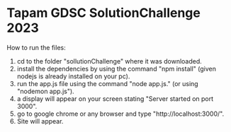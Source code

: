 # Tapam GDSC SolutionChallenge 2023

How to run the files:

 1. cd to the folder "sollutionChallenge" where it was downloaded.
 2. install the dependencies by using the command "npm install" (given nodejs is already installed on your pc).
 3. run the app.js file using the command "node app.js." (or using "nodemon app.js").
 4. a display will appear on your screen stating "Server started on port 3000".
 5. go to google chrome or any browser and type "http://localhost:3000/".
 6. Site will appear.


 
